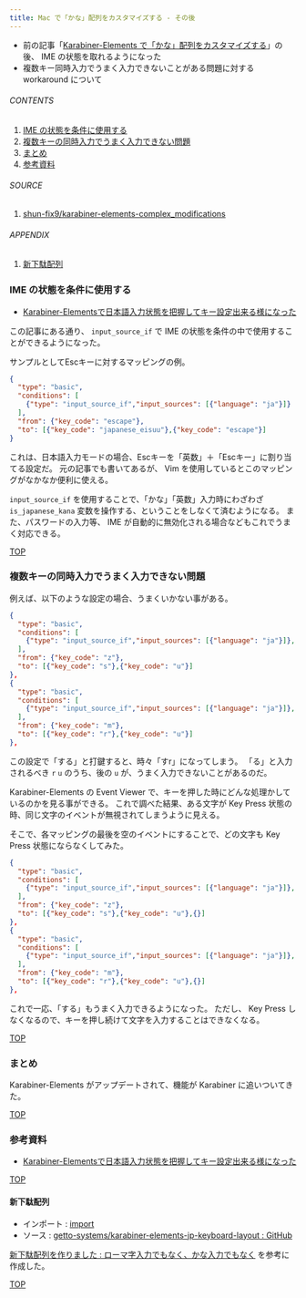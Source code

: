 ```yaml
---
title: Mac で「かな」配列をカスタマイズする - その後
---
```

<a id="top"></a>

- 前の記事「[Karabiner-Elements で「かな」配列をカスタマイズする](/entry/2017/09/23/172055)」の後、 IME の状態を取れるようになった
- 複数キー同時入力でうまく入力できないことがある問題に対する workaround について

###### CONTENTS

1. [IME の状態を条件に使用する](#input_source_if)
1. [複数キーの同時入力でうまく入力できない問題](#duplicate-key-input)
1. [まとめ](#postscript)
1. [参考資料](#reference)

###### SOURCE

1. [shun-fix9/karabiner-elements-complex_modifications](https://github.com/shun-fix9/karabiner-elements-complex_modifications)

###### APPENDIX

1. [新下駄配列](#jp-keyboard-layout)


<a id="input_source_if"></a>
### IME の状態を条件に使用する

- [Karabiner-Elementsで日本語入力状態を把握してキー設定出来る様になった](https://rcmdnk.com/blog/2017/10/30/computer-mac-karabiner/)

この記事にある通り、 `input_source_if` で IME の状態を条件の中で使用することができるようになった。

サンプルとしてEscキーに対するマッピングの例。

```json
{
  "type": "basic",
  "conditions": [
    {"type": "input_source_if","input_sources": [{"language": "ja"}]}
  ],
  "from": {"key_code": "escape"},
  "to": [{"key_code": "japanese_eisuu"},{"key_code": "escape"}]
}
```

これは、日本語入力モードの場合、Escキーを「英数」＋「Escキー」に割り当てる設定だ。
元の記事でも書いてあるが、 Vim を使用しているとこのマッピングがなかなか便利に使える。

`input_source_if` を使用することで、「かな」「英数」入力時にわざわざ `is_japanese_kana` 変数を操作する、ということをしなくて済むようになる。
また、パスワードの入力等、 IME が自動的に無効化される場合などもこれでうまく対応できる。


[TOP](#top)
<a id="duplicate-key-input"></a>
### 複数キーの同時入力でうまく入力できない問題

例えば、以下のような設定の場合、うまくいかない事がある。

```json
{
  "type": "basic",
  "conditions": [
    {"type": "input_source_if","input_sources": [{"language": "ja"}]},
  ],
  "from": {"key_code": "z"},
  "to": [{"key_code": "s"},{"key_code": "u"}]
},
{
  "type": "basic",
  "conditions": [
    {"type": "input_source_if","input_sources": [{"language": "ja"}]},
  ],
  "from": {"key_code": "m"},
  "to": [{"key_code": "r"},{"key_code": "u"}]
},
```

この設定で「する」と打鍵すると、時々「すr」になってしまう。
「る」と入力されるべき `r` `u` のうち、後の `u` が、うまく入力できないことがあるのだ。

Karabiner-Elements の Event Viewer で、キーを押した時にどんな処理かしているのかを見る事ができる。
これで調べた結果、ある文字が Key Press 状態の時、同じ文字のイベントが無視されてしまうように見える。

そこで、各マッピングの最後を空のイベントにすることで、どの文字も Key Press 状態にならなくしてみた。

```json
{
  "type": "basic",
  "conditions": [
    {"type": "input_source_if","input_sources": [{"language": "ja"}]},
  ],
  "from": {"key_code": "z"},
  "to": [{"key_code": "s"},{"key_code": "u"},{}]
},
{
  "type": "basic",
  "conditions": [
    {"type": "input_source_if","input_sources": [{"language": "ja"}]},
  ],
  "from": {"key_code": "m"},
  "to": [{"key_code": "r"},{"key_code": "u"},{}]
},
```

これで一応、「する」もうまく入力できるようになった。
ただし、 Key Press しなくなるので、キーを押し続けて文字を入力することはできなくなる。


[TOP](#top)
<a id="postscript"></a>
### まとめ

Karabiner-Elements がアップデートされて、機能が Karabiner に追いついてきた。


[TOP](#top)
<a id="reference"></a>
### 参考資料

- [Karabiner-Elementsで日本語入力状態を把握してキー設定出来る様になった](https://rcmdnk.com/blog/2017/10/30/computer-mac-karabiner/)


[TOP](#top)
<a id="jp-keyboard-layout"></a>
#### 新下駄配列

- インポート : [import](karabiner://karabiner/assets/complex_modifications/import?url=https%3A%2F%2Fraw.githubusercontent.com%2Fgetto-systems%2Fkarabiner-elements-jp-keyboard-layout%2Fmaster%2Fjp-keyboard-layout.json)
- ソース : [getto-systems/karabiner-elements-jp-keyboard-layout : GitHub](https://github.com/getto-systems/karabiner-elements-jp-keyboard-layout)

[新下駄配列を作りました : ローマ字入力でもなく、かな入力でもなく](http://kouy.exblog.jp/13627994/) を参考に作成した。


[TOP](#top)
